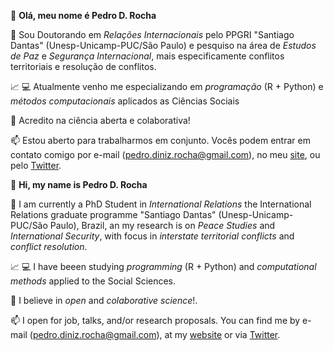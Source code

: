 👋 **Olá, meu nome é Pedro D. Rocha**



🔭 Sou Doutorando em _Relações Internacionais_ pelo PPGRI "Santiago Dantas" (Unesp-Unicamp-PUC/São Paulo) e pesquiso na área de _Estudos de Paz_ e _Segurança Internacional_, mais especificamente conflitos territoriais e resolução de conflitos.

:chart_with_upwards_trend: :computer: Atualmente venho me especializando em _programação_ (R + Python) e _métodos computacionais_ aplicados as Ciências Sociais

👯 Acredito na ciência aberta e colaborativa!

📫 Estou aberto para trabalharmos em conjunto. Vocês podem entrar em contato comigo por e-mail (pedro.diniz.rocha@gmail.com), no meu [site](pedrodrocha.com/about-me/), ou pelo [Twitter](https://twitter.com/pedro_drocha).



👋 **Hi, my name is Pedro D. Rocha**


🔭 I am currently a PhD Student in _International Relations_ the International Relations graduate programme "Santiago Dantas" (Unesp-Unicamp-PUC/São Paulo), Brazil, an my research is on _Peace Studies_ and _International Security_, with focus in _interstate territorial conflicts_ and _conflict resolution_.


:chart_with_upwards_trend: :computer: I have beeen studying _programming_ (R + Python) and _computational methods_ applied to the Social Sciences.


👯 I believe in _open_ and _colaborative science_!. 

📫 I open for job, talks, and/or research proposals. You can find me by e-mail (pedro.diniz.rocha@gmail.com), at my [website](pedrodrocha.com/about-me/) or via [Twitter](https://twitter.com/pedro_drocha).

<!--
**pedrodrocha/pedrodrocha** is a ✨ _special_ ✨ repository because its `README.md` (this file) appears on your GitHub profile.



-->
